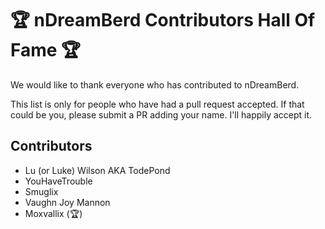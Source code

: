 # 🏆 nDreamBerd Contributors Hall Of Fame 🏆

We would like to thank everyone who has contributed to nDreamBerd.

This list is only for people who have had a pull request accepted. If that could be you, please submit a PR adding your name. I'll happily accept it.

## Contributors

- Lu (or Luke) Wilson AKA TodePond
- YouHaveTrouble
- Smuglix
- Vaughn Joy Mannon
- Moxvallix (🏆)